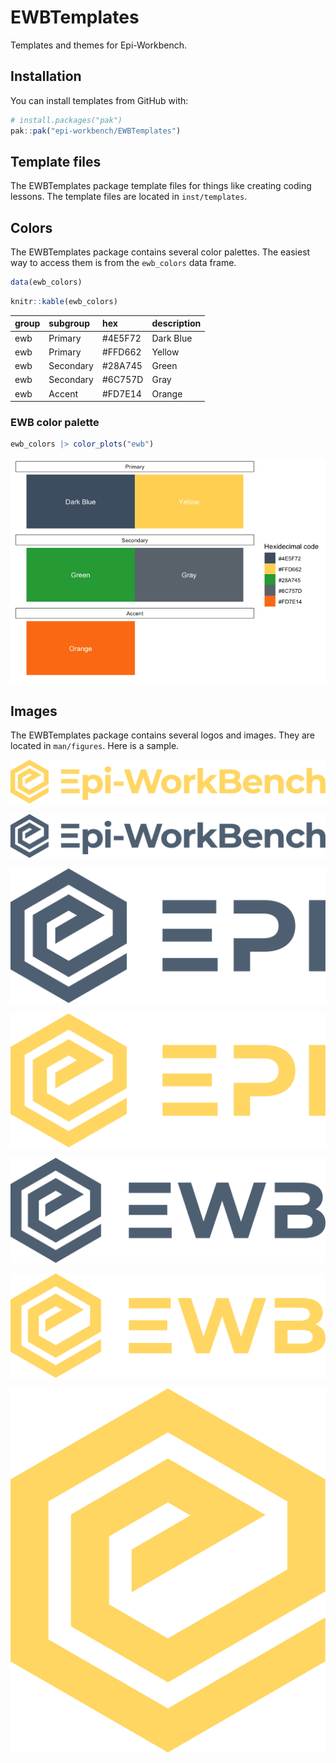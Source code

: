 # EWBTemplates


<!-- README.md is generated from README.qmd. Please edit that file and render using quarto render README.qmd -->

<!-- badges: start -->

<!-- badges: end -->

Templates and themes for Epi-Workbench.

## Installation

You can install templates from GitHub with:

``` r
# install.packages("pak")
pak::pak("epi-workbench/EWBTemplates")
```

## Template files

The EWBTemplates package template files for things like creating coding
lessons. The template files are located in `inst/templates`.

## Colors

The EWBTemplates package contains several color palettes. The easiest
way to access them is from the `ewb_colors` data frame.

``` r
data(ewb_colors)
```

``` r
knitr::kable(ewb_colors)
```

| group | subgroup  | hex      | description |
|:------|:----------|:---------|:------------|
| ewb   | Primary   | \#4E5F72 | Dark Blue   |
| ewb   | Primary   | \#FFD662 | Yellow      |
| ewb   | Secondary | \#28A745 | Green       |
| ewb   | Secondary | \#6C757D | Gray        |
| ewb   | Accent    | \#FD7E14 | Orange      |

### EWB color palette

``` r
ewb_colors |> color_plots("ewb")
```

![](README_files/figure-commonmark/unnamed-chunk-4-1.png)

## Images

The EWBTemplates package contains several logos and images. They are
located in `man/figures`. Here is a sample.

![](man/figures/ewb_logos/epi_workbench_full_logo_on_dark_bg.png)

![](man/figures/ewb_logos/epi_workbench_dark_blue_full_logo.png)

![](man/figures/ewb_logos/epi_workbench_dark_blue_epi_logo.png)

![](man/figures/ewb_logos/epi_workbench_epi_on_dark_bg.png)

![](man/figures/ewb_logos/epi_workbench_dark_blue_ewb_logo.png)

![](man/figures/ewb_logos/epi_workbench_ewb_on_dark_bg.png)

![](man/figures/ewb_logos/epi_workbench_epi_favicon.png)
